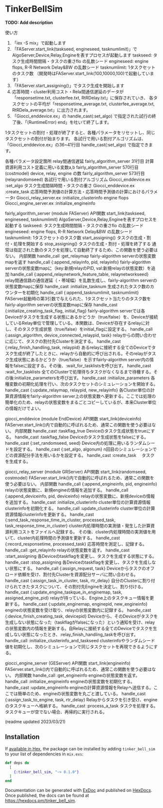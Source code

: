 # TinkerBellSim

**TODO: Add description**

使い方
1. 「iex -S mix」で起動します
2. 「FAServer.start_link(taskseed, engineseed, tasknumlimit)」でAlgoServer,Device,Relay,Engineを表すプロセスが起動します
  taskseed: タスク生成時間間隔・タスクの重さflo の乱数シード
  engineseed: engine flops, R-R Network Delay&BW の乱数シード
  tasknumlimit: 1タスクセットのタスク数
  （開発時はFAServer.start_link(100,10000,100)で起動しています）
3. 「FAServer.start_assigning()」でタスク生成を開始します
4. 応答時間・cluster利用コスト・Rela間通信遅延のデータが「responsetime.txt, clusterfee.txt, RtRDelay.txt」に保存されていき、
各タスクセットの平均が「responsetime_average.txt, clusterfee_average.txt, RtRDela_average.txt」に出力されます。
5. 「Giocci_enddevice.ex」の handle_cast(:set_algo) で指定された試行の終了後、「(RuntimeError) end」を吐いて終了します。

1タスクセットの割付・処理が終了すると、各種パラメータをリセットし、同じタスクセットの割付が始まります。
各試行で用いる割付アルゴリズムは、「Giocci_enddevice.ex」の36~41行目 handle_cast(:set_algo) で指定できます。

各種パラメータ設定箇所
relay間通信遅延 fairly_algorithm_server 31行目
計算資源利用コスト定義に用いる変数a,b   fairly_algorithm_server 570行目 (costmodel)
device, relay, engine の数    fairly_algorithm_server 573行目 (relayrandomseed)
各試行で用いる割付アルゴリズム    Giocci_enddevice.ex :set_algo
タスク生成間隔時間・タスクの重さ    Giocci_enddevice.ex :create_task
応答時間予測値の計算方法・応答時間予測値の計算におけるパラメータr   Giocci_relay_server.ex :initialize_clusterinfo
engine flops    Giocci_engine_server.ex :initialize_engineinfo

fairly_algorithm_server (module FAServer)
  API関数
    start_link(taskseed, engineseed, tasknumlimit)
      AlgoServer,Device,Relay,Engineを表すプロセスを起動する
      taskseed: タスク生成時間間隔・タスクの重さflo の乱数シード
      engineseed: engine flops, R-R Network Delay&BW の乱数シード
      tasknumlimit: 1タスクセットのタスク数
    start_assigning()
      タスクの生成・割付・処理を開始する
    stop_assigning()
      タスクの生成・割付・処理を終了する
      通常は指定された数のタスクを処理して自動終了するため、この関数を使う必要はない。
  内部関数
    handle_call :get_relaymap
      fairly-algorithm serverの状態変数mapを返す
    handle_call {:append_relayinfo, pid, relayinfo}
      fairly-algorithm serverの状態変数mapに（key:新規relayのPID, val:新規relayの状態変数）を追加
    handle_call {:append_relaynetwork_feature_table, relaynetworkseed}
      relay間通信路の通信遅延（・帯域幅）を乱数生成し、fairly-algorithm serverの状態変数mapに保存
    handle_cast :initialize_tasknum
      生成されたタスク数のカウンターを初期化
    handle_call {:append_tasknumlimit, tasknumlimit}
      FAServer起動時の第3引数で与えられた、1タスクセット当たりのタスク数をfairly-algorithm serverの状態変数mapに保存
    handle_cast {:initialize_creating_task_flag, initial_flag}
      fairly-algorithm serverでは各Deviceがタスクを生成する状態にあるかどうか（true/false）を、Deviceが接続しているRelay単位で管理している。本関数は、Deviceが存在するrelayに対し、そのタスク生成状態（true/false）をinitial_flagに設定する。
    handle_call {:assign_algorithm, device_connected_relaypid, task}
      relayからの問い合わせに応じて、タスクの割付先Clusterを決定する。
    handle_cast {:relay_finish_handling_task, relaypid}
      あるrelayに接続する全てのDeviceでタスク生成が終了したときに、relayから自動的に呼び出される。そのrelayがタスク生成状態にあるかどうか（true/false）を示すfairly-algorithm server内の情報をfalseに設定する。その後、:wait_for_tasklistsを呼び出す。
    handle_cast :wait_for_tasklists
      全てのClusterで処理待ちタスクがなくなるまで待機する。その後:initialize_parametersを呼び出す。
    handle_cast :initialize_parameters
      各種変数の初期化処理を行い、次のタスクセットのシミュレーションを開始する。
    handle_cast {:update_relaymap, relaypid, new_relayinfo}
      各Cluster単位の計算資源情報をfairly-algorithm server上の状態変数へ更新する。ここでは処理の簡単化のため、relayの状態変数をまるごとコピーしているが、本来Cluster単位の情報だけでよい。

giocci_enddevice (module EndDevice)
  API関数
    start_link(deviceinfo)
      FAServer.start_link()内で自動的に呼ばれるため、通常この関数を使う必要はない。
  内部関数
    handle_cast :taskflag_true
      Deviceのタスク生成状態をtrueにする。
    handle_cast :taskflag_false
      Deviceのタスク生成状態をfalseにする。
    handle_cast {:set_randomseed, seed}
      Device内の処理に用いるランダムシードを設定する。
    handle_cast {:set_algo, algonum}
      n回目のシミュレーションでどの資源配分手法を用いるかを設定する。
    handle_cast :create_task
    　タスクを生成する。

giocci_relay_server (module GRServer)
  API関数
    start_link(randomseed, costmodel)
      FAServer.start_link()内で自動的に呼ばれるため、通常この関数を使う必要はない。
  内部関数
    handle_call {:append_engineinfo, pid, engineinfo}
      relayの状態変数に、新規engineの情報を追加する。
    handle_call {:append_deviceinfo, pid, deviceinfo}
      relayの状態変数に、新規deviceの情報を追加する。
    handle_cast :initialize_clusterinfo
      cluster単位の計算資源情報clusterinfoを初期化する。
    handle_call :update_clusterinfo
      cluster単位の計算資源情報clusterinfoを更新する。
    handle_cast {:send_task_response_time_in_cluster, processed_task, task_response_time_in_cluster}
      cluster内処理時間の実測値・発生した計算資源利用コストをファイルへ記録する。
      その後、cluster内処理時間の実測値を用いて、cluster内処理時間の予測値を更新する。
    handle_cast {:record_responsetime, processed_task}
      応答時間を測定し、記録する。
    handle_call :get_relayinfo
      relayの状態変数を返す。
    handle_cast :start_assigning
      各Deviceのtaskflagを変更し、タスクを生成する状態にする。
    handle_cast :stop_assigning
      各Deviceのtaskflagを変更し、タスクを生成しない状態にする。
    handle_call {:assign_request, task}
      Deviceからタスクのオフロード依頼を受け、割付先Clusterを資源配分サーバに問い合わせる。
    handle_cast {:assign_task_in_cluster, task, rtr_delay}
      自分のClusterに割り付けられてきたタスクについて、その割付先Engineを決定し、割り付ける。
    handle_cast {:update_engine_taskque_in_enginemap, task, assigned_engine_pid}
      relayが持っている、Engine上のタスクキュー情報を更新する。
    handle_cast {:update_enginemap, enginepid, new_engineinfo}
      engineの状態変数を受け取り、relayの状態変数内に記録する。
    handle_cast {:device_finish_creating_task, devicepid}
      Deviceから、そのDeviceがタスクを生成しない状態になった（taskflagがfalseになった）という通知を受け、relayの状態変数内の情報を更新する。自Relayに接続する全てのDeviceでタスクを生成しない状態になったとき、:relay_finish_handling_taskを呼び出す。
    handle_call :initialize_clusterinfo_and_taskseed
      clusterinfoやランダムシード値を初期化し、次のシミュレーションで同じタスクセットを再現できるようにする。

giocci_engine_server (GEServer)
  API関数
    start_link(engineinfo)
      FAServer.start_link()内で自動的に呼ばれるため、通常この関数を使う必要はない。
  内部関数
    handle_call :get_engineinfo
      engineの状態変数を返す。
    handle_call :initialize_engineinfo
      engineの状態変数を初期化する。
    handle_cast :update_engineinfo
      engineの計算資源情報をRelayへ送信する。ここでは簡単のため、engineの状態変数を丸ごと渡している。
    handle_cast {:assign_task_to_engine, task, rtr_delay}
      Relayからタスクを引き受け、engineのタスクキューへ格納する。
    handle_cast :process_a_task
      タスクを処理する。タスクキューが空でない場合、再帰的に実行される。


(readme updated 2023/03/21)

## Installation

If [available in Hex](https://hex.pm/docs/publish), the package can be installed
by adding `tinker_bell_sim` to your list of dependencies in `mix.exs`:

```elixir
def deps do
  [
    {:tinker_bell_sim, "~> 0.1.0"}
  ]
end
```

Documentation can be generated with [ExDoc](https://github.com/elixir-lang/ex_doc)
and published on [HexDocs](https://hexdocs.pm). Once published, the docs can
be found at <https://hexdocs.pm/tinker_bell_sim>.


